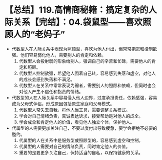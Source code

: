 # 【总结】119.高情商秘籍：搞定复杂的人际关系【完结】：04.袋鼠型——喜欢照顾人的“老妈子”

-   代数型人在人际关系中表现为照顾型，喜欢为他人付出，但常常抱怨和控制欲强。他们容易弱化他人，需要别人的肯定和依赖。
    1.  代数型人会投射弱的形象给别人，强调自己的辛苦和忙碌，需要他人的肯定和照顾。
    2.  代数型人控制欲强，希望他人围着自己转，容易感到失落和虚空，对他人的成长会感到失落和不满足。
    3.  代数型人在关系中常常表现为弱者，需要别人的照顾和依赖，但同时也会对他人产生不信任和指责的情绪。
-   代数型的人在人际关系中容易侵入他人边界，过度承担责任，依赖感强，容易成为父母式伴侣，形成原因包括原生家庭和父母模式。
    1.  代数型人常失去自我，将他人当工具，需要调整关系模式。
    2.  学会对自己情绪负责，真诚表达诉求，接受帮助是对他人的成全。
    3.  学会成全和肯定他人的价值，看见他人独立个体，保护他人。
-   代属型的人需要更加关注自己，不要过度付出导致疲惫，要学会拒绝不必要的邀约。
    1.  代属型的人在关系中是服务型或照顾型的，容易感到虚空和控制。
    2.  代属型的人需要对自己的情绪负责，同时肯定他人的价值。
    3.  重要的是要更多关注自己，保持适当的自私，以保持健康的关系。